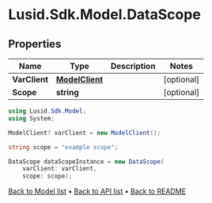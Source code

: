 # Lusid.Sdk.Model.DataScope

## Properties

Name | Type | Description | Notes
------------ | ------------- | ------------- | -------------
**VarClient** | [**ModelClient**](ModelClient.md) |  | [optional] 
**Scope** | **string** |  | [optional] 

```csharp
using Lusid.Sdk.Model;
using System;

ModelClient? varClient = new ModelClient();

string scope = "example scope";

DataScope dataScopeInstance = new DataScope(
    varClient: varClient,
    scope: scope);
```

[Back to Model list](../README.md#documentation-for-models) &#8226; [Back to API list](../README.md#documentation-for-api-endpoints) &#8226; [Back to README](../README.md)
